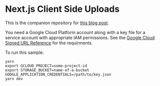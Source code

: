 # Next.js Client Side Uploads

This is the companion repository for
[this blog post](https://standardlabs.dev/blog/next-js-client-side-uploads).

You need a Google Cloud Platform account along with a key file for a service
account with appropriate IAM permissions. See the
[Google Cloud Signed URL Reference](https://cloud.google.com/storage/docs/access-control/signed-urls)
for the requirments.

To run this sample:

```shell
yarn
export GCLOUD_PROJECT=some-project-id
export STORAGE_BUCKET=name-of-a-bucket
GOOGLE_APPLICATION_CREDENTIALS=/path/to/key.json
yarn dev
```
